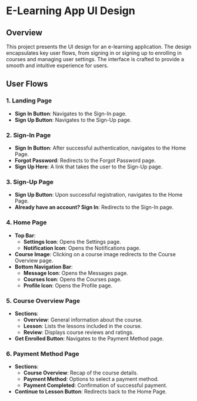 # E-Learning App UI Design

## Overview

This project presents the UI design for an e-learning application. The design encapsulates key user flows, from signing in or signing up to enrolling in courses and managing user settings. The interface is crafted to provide a smooth and intuitive experience for users.

## User Flows

### 1. Landing Page
- **Sign In Button**: Navigates to the Sign-In page.
- **Sign Up Button**: Navigates to the Sign-Up page.

### 2. Sign-In Page
- **Sign In Button**: After successful authentication, navigates to the Home Page.
- **Forgot Password**: Redirects to the Forgot Password page.
- **Sign Up Here**: A link that takes the user to the Sign-Up page.

### 3. Sign-Up Page
- **Sign Up Button**: Upon successful registration, navigates to the Home Page.
- **Already have an account? Sign In**: Redirects to the Sign-In page.

### 4. Home Page
- **Top Bar**:
  - **Settings Icon**: Opens the Settings page.
  - **Notification Icon**: Opens the Notifications page.
- **Course Image**: Clicking on a course image redirects to the Course Overview page.
- **Bottom Navigation Bar**:
  - **Message Icon**: Opens the Messages page.
  - **Courses Icon**: Opens the Courses page.
  - **Profile Icon**: Opens the Profile page.

### 5. Course Overview Page
- **Sections**:
  - **Overview**: General information about the course.
  - **Lesson**: Lists the lessons included in the course.
  - **Review**: Displays course reviews and ratings.
- **Get Enrolled Button**: Navigates to the Payment Method page.

### 6. Payment Method Page
- **Sections**:
  - **Course Overview**: Recap of the course details.
  - **Payment Method**: Options to select a payment method.
  - **Payment Completed**: Confirmation of successful payment.
- **Continue to Lesson Button**: Redirects back to the Home Page.



